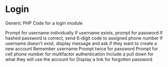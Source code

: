 # Login
Generic PHP Code for a login module

Prompt for username individually
     If username exists, prompt for password
       If hashed password is correct, send 6-digit code to assigned phone number
     If username doesn't exist, display message and ask if they want to create a new account
       Remember username
       Prompt twice for password
       Prompt for cell phone number for multifactor authentication
       Include a pull down for what they will use the account for
Display a link for forgotten password
